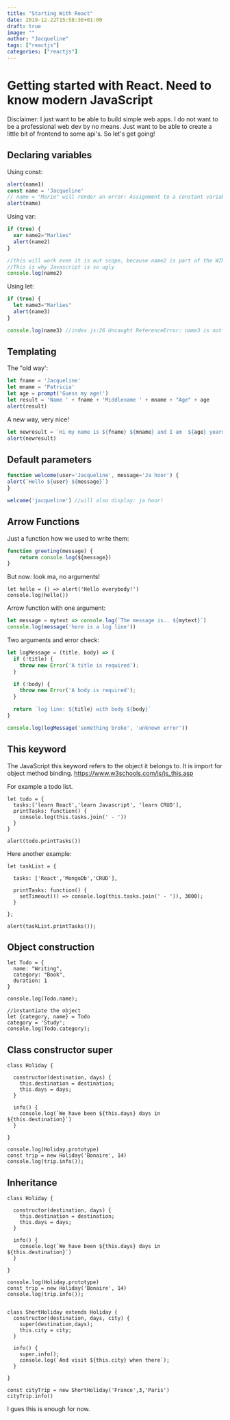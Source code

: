 ```yaml
---
title: "Starting With React"
date: 2019-12-22T15:58:36+01:00
draft: true
image: ""
author: "Jacqueline"
tags: ["reactjs"]
categories: ["reactjs"]
---
```


# Getting started with React. Need to know modern JavaScript

Disclaimer: I just want to be able to build simple web apps. I do not want to be a professional web dev by no means. Just want to be able to create a little bit of frontend to some api's. So let's get going!

## Declaring variables

Using const:  

```js
alert(name1)
const name = 'Jacqueline'
// name = "Marie" will render an error: Assignment to a constant variable
alert(name)
```

Using var:

```js
if (true) {
  var name2="Marlies"
  alert(name2)
}

//this will work even it is out scope, because name2 is part of the WINDOW>OBJECT
//This is why Javascript is so ugly
console.log(name2)
```

Using let:

```js
if (true) {
  let name3="Marlies"
  alert(name3)
}

console.log(name3) //index.js:26 Uncaught ReferenceError: name3 is not defined
```

## Templating

The "old way':

```js
let fname = 'Jacqueline'
let mname = 'Patricia'
let age = prompt('Guess my age!')
let result = 'Name ' + fname + 'Middlename ' + mname + "Age" + age 
alert(result)
```
A new way, very nice!

```js
let newresult = `Hi my name is ${fname} ${mname} and I am  ${age} years old`
alert(newresult)
```

## Default parameters

```js
function welcome(user='Jacqueline', message='Ja hoor') {
alert(`Hello ${user} ${message}`)
}

welcome('jacqueline') //will also display: ja hoor!
```


## Arrow Functions

Just a function how we used to write them:

```js
function greeting(message) {
    return console.log(${message})
}
```

But now: look ma, no arguments!

```
let hello = () => alert('Hello everybody!')
console.log(hello())
```

Arrow function with one argument:

```js
let message = mytext => console.log(`The message is.. ${mytext}`)
console.log(message('here is a log line'))
```

Two arguments and error check: 

```js
let logMessage = (title, body) => {
  if (!title) {
    throw new Error('A title is required');
  }

  if (!body) {
    throw new Error('A body is required');
  }

  return `log line: ${title} with body ${body}`
}

console.log(logMessage('something broke', 'unknown error'))
```

## This keyword

The JavaScript this keyword refers to the object it belongs to. It is import for object method binding.
https://www.w3schools.com/js/js_this.asp

For example a todo list.

```
let todo = { 
  tasks:['learn React','learn Javascript', 'learn CRUD'],
  printTasks: function() {
    console.log(this.tasks.join(' - '))
  }
}

alert(todo.printTasks())
```

Here another example:

```
let taskList = { 

  tasks: ['React','MongoDb','CRUD'],

  printTasks: function() {
    setTimeout(() => console.log(this.tasks.join(' - ')), 3000);
  }

};

alert(taskList.printTasks());
```

## Object construction

```
let Todo = { 
  name: "Writing",
  category: "Book",
  duration: 1
}

console.log(Todo.name);

//instantiate the object
let {category, name} = Todo 
category = 'Study';
console.log(Todo.category);
```

## Class constructor super

```
class Holiday {

  constructor(destination, days) {
    this.destination = destination;
    this.days = days;
  }

  info() {
    console.log(`We have been ${this.days} days in ${this.destination}`)
  }

}

console.log(Holiday.prototype)
const trip = new Holiday('Bonaire', 14) 
console.log(trip.info());
```

## Inheritance

```
class Holiday { 

  constructor(destination, days) { 
    this.destination = destination;
    this.days = days;
  }

  info() { 
    console.log(`We have been ${this.days} days in ${this.destination}`)
  }

}

console.log(Holiday.prototype)
const trip = new Holiday('Bonaire', 14)
console.log(trip.info());


class ShortHoliday extends Holiday { 
  constructor(destination, days, city) { 
    super(destination,days);
    this.city = city;
  }

  info() { 
    super.info();
    console.log(`And visit ${this.city} when there`);
  }

}

const cityTrip = new ShortHoliday('France',3,'Paris')
cityTrip.info()
```

I gues this is enough for now.
